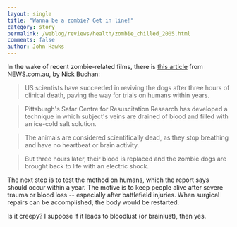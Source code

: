 ```yaml
---
layout: single 
title: "Wanna be a zombie? Get in line!" 
category: story
permalink: /weblog/reviews/health/zombie_chilled_2005.html
comments: false 
author: John Hawks 
---
```



<p>
In the wake of recent zombie-related films, there is <a href="http://www.news.com.au/story/0,10117,15739502-13762,00.html">this article</a> from NEWS.com.au, by Nick Buchan: 
</p>

<blockquote>US scientists have succeeded in reviving the dogs after three hours of clinical death, paving the way for trials on humans within years.</blockquote>

<blockquote>Pittsburgh's Safar Centre for Resuscitation Research has developed a technique in which subject's veins are drained of blood and filled with an ice-cold salt solution.</blockquote>

<blockquote>The animals are considered scientifically dead, as they stop breathing and have no heartbeat or brain activity.</blockquote>

<blockquote>But three hours later, their blood is replaced and the zombie dogs are brought back to life with an electric shock.</blockquote>

<p>
The next step is to test the method on humans, which the report says should occur within a year. The motive is to keep people alive after severe trauma or blood loss -- especially after battlefield injuries. When surgical repairs can be accomplished, the body would be restarted. 
</p>

<p>
Is it creepy? I suppose if it leads to bloodlust (or brainlust), then yes. 
</p>


